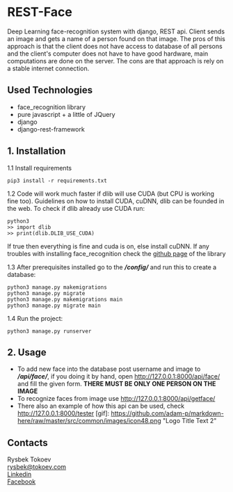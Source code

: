 # REST-Face
 Deep Learning face-recognition system with django, REST api. Client sends an image and gets a name of a person found on that
 image. The pros of this approach is that the client does not have access to database of all persons and the client's computer 
 does not have to have good hardware, main computations 
 are done on the server. The cons are that approach is rely on a stable internet connection.


## Used Technologies
- face_recognition library
- pure javascript + a little of JQuery
- django
- django-rest-framework


## 1. Installation
1.1 Install requirements
```
pip3 install -r requirements.txt
``` 
1.2 Code will work much faster if dlib will use CUDA (but CPU is working fine too). Guidelines on how to install CUDA, cuDNN, dlib can be founded in the web.
To check if dlib already use CUDA run:
```
python3
>> import dlib
>> print(dlib.DLIB_USE_CUDA)
```
If true then everything is fine and cuda is on, else install cuDNN.
If any troubles with installing face_recognition check the [github page](https://github.com/ageitgey/face_recognition)  of the library

1.3 After prerequisites installed go to the <i><b><download-path>/config/</i></b> and run this to create a database:
```
python3 manage.py makemigrations
python3 manage.py migrate
python3 manage.py makemigrations main
python3 manage.py migrate main
```
1.4 Run the project:
```
python3 manage.py runserver
```
## 2. Usage
- To add new face into the database post username and image to <i><b>/api/face/</i></b>, if you doing it by hand, open http://127.0.0.1:8000/api/face/
and fill the given form. <b>THERE MUST BE ONLY ONE PERSON ON THE IMAGE</b>
- To recognize faces from image use http://127.0.0.1:8000/api/getface/
- There also an example of how this api can be used, check http://127.0.0.1:8000/tester
[gif]: https://github.com/adam-p/markdown-here/raw/master/src/common/images/icon48.png "Logo Title Text 2"
  
## Contacts
Rysbek Tokoev \
[rysbek@tokoev.com](mailto:rysbek@tokoev.com) \
[Linkedin](https://www.linkedin.com/in/rysbek-tokoev-44197919a/) \
[Facebook](https://www.facebook.com/tokoevr/)
